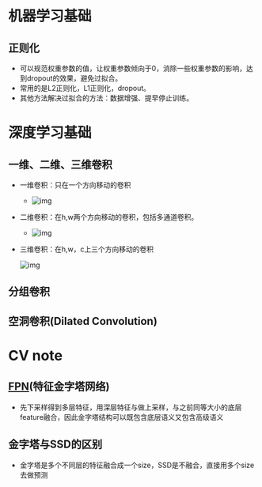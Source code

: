 # 机器学习基础

## 正则化

- 可以规范权重参数的值，让权重参数倾向于0，消除一些权重参数的影响，达到dropout的效果，避免过拟合。
- 常用的是L2正则化，L1正则化，dropout。
- 其他方法解决过拟合的方法：数据增强、提早停止训练。



# 深度学习基础

## 一维、二维、三维卷积

- 一维卷积：只在一个方向移动的卷积
  - ![img](http://5b0988e595225.cdn.sohucs.com/images/20180427/0b24d32d46ef48159aed54a60eba2f68.png)
- 二维卷积：在h,w两个方向移动的卷积，包括多通道卷积。
  - ![img](https://img-blog.csdnimg.cn/20190505144536601.png?x-oss-process=image/watermark,type_ZmFuZ3poZW5naGVpdGk,shadow_10,text_aHR0cHM6Ly9ibG9nLmNzZG4ubmV0L3dlaXhpbl80MDg0OTI3Mw==,size_16,color_FFFFFF,t_70)



- 三维卷积：在h,w，c上三个方向移动的卷积

  ![img](https://pic3.zhimg.com/v2-86e2bd970d07f9d6e1d921b248e45a3a_b.jpg)

## 分组卷积



## 空洞卷积(Dilated Convolution)





# CV note

## [FPN](https://zhuanlan.zhihu.com/p/397293649)(特征金字塔网络)

- 先下采样得到多层特征，用深层特征与做上采样，与之前同等大小的底层feature融合，因此金字塔结构可以既包含底层语义又包含高级语义

## 金字塔与SSD的区别

- 金字塔是多个不同层的特征融合成一个size，SSD是不融合，直接用多个size去做预测





